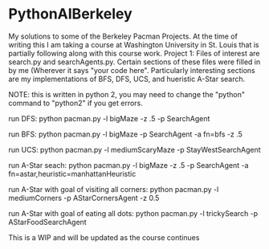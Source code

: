 # PythonAIBerkeley

My solutions to some of the Berkeley Pacman Projects. At the time of writing this I am taking a course at Washington University in St. Louis that is partially following along with this course work.
Project 1: Files of interest are search.py and searchAgents.py. Certain sections of these files were filled in by me (Wherever it says "your code here". Particularly interesting sections are my implementations of BFS, DFS, UCS, and hueristic A-Star search.
<p>NOTE: this is written in python 2, you may need to change the "python" command to "python2" if you get errors.</p>

<p>run DFS:
python pacman.py -l bigMaze -z .5 -p SearchAgent</p>
<p>run BFS:
python pacman.py -l bigMaze -p SearchAgent -a fn=bfs -z .5</p>
<p>run UCS:
python pacman.py -l mediumScaryMaze -p StayWestSearchAgent</p>
<p>run A-Star seach:
python pacman.py -l bigMaze -z .5 -p SearchAgent -a fn=astar,heuristic=manhattanHeuristic </p>
<p>run A-Star with goal of visiting all corners:
python pacman.py -l mediumCorners -p AStarCornersAgent -z 0.5</p>
<p>run A-Star with goal of eating all dots:
python pacman.py -l trickySearch -p AStarFoodSearchAgent</p>

<p>This is a WIP and will be updated as the course continues</p>

